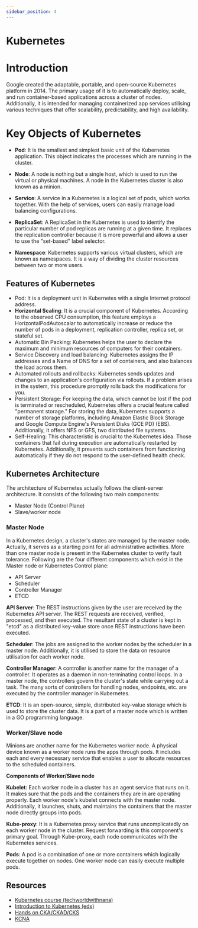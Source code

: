 ```yaml
---
sidebar_position: 4
---
```


# Kubernetes

# Introduction
Google created the adaptable, portable, and open-source Kubernetes platform in 2014. The primary usage of it is to automatically deploy, scale, and run container-based applications across a cluster of nodes. Additionally, it is intended for managing containerized app services utilising various techniques that offer scalability, predictability, and high availability. 


# Key Objects of Kubernetes
- **Pod**: It is the smallest and simplest basic unit of the Kubernetes application. This object indicates the processes which are running in the cluster.
- **Node**: A node is nothing but a single host, which is used to run the virtual or physical machines. A node in the Kubernetes cluster is also known as a minion.

- **Service**: A service in a Kubernetes is a logical set of pods, which works together. With the help of services, users can easily manage load balancing configurations.

- **ReplicaSet**: A ReplicaSet in the Kubernetes is used to identify the particular number of pod replicas are running at a given time. It replaces the replication controller because it is more powerful and allows a user to use the "set-based" label selector.

- **Namespace**: Kubernetes supports various virtual clusters, which are known as namespaces. It is a way of dividing the cluster resources between two or more users.

## Features of Kubernetes
- Pod: It is a deployment unit in Kubernetes with a single Internet protocol address.
- **Horizontal Scaling**: It is a crucial component of Kubernetes. According to the observed CPU consumption, this feature employs a HorizontalPodAutoscalar to automatically increase or reduce the number of pods in a deployment, replication controller, replica set, or stateful set.
- Automatic Bin Packing: Kubernetes helps the user to declare the maximum and minimum resources of computers for their containers.
- Service Discovery and load balancing: Kubernetes assigns the IP addresses and a Name of DNS for a set of containers, and also balances the load across them.
- Automated rollouts and rollbacks: Kubernetes sends updates and changes to an application's configuration via rollouts. If a problem arises in the system, this procedure promptly rolls back the modifications for you.
- Persistent Storage: For keeping the data, which cannot be lost if the pod is terminated or rescheduled, Kubernetes offers a crucial feature called "permanent storage." For storing the data, Kubernetes supports a number of storage platforms, including Amazon Elastic Block Storage and Google Compute Engine's Persistent Disks (GCE PD) (EBS). Additionally, it offers NFS or GFS, two distributed file systems.
- Self-Healing: This characteristic is crucial to the Kubernetes idea. Those containers that fail during execution are automatically restarted by Kubernetes. Additionally, it prevents such containers from functioning automatically if they do not respond to the user-defined health check.

## Kubernetes Architecture

The architecture of Kubernetes actually follows the client-server architecture. It consists of the following two main components:

- Master Node (Control Plane)
- Slave/worker node

### Master Node
In a Kubernetes design, a cluster's states are managed by the master node. Actually, it serves as a starting point for all administrative activities. More than one master node is present in the Kubernetes cluster to verify fault tolerance.
Following are the four different components which exist in the Master node or Kubernetes Control plane:

- API Server
- Scheduler
- Controller Manager
- ETCD

**API Server**: The REST instructions given by the user are received by the Kubernetes API server. The REST requests are received, verified, processed, and then executed. The resultant state of a cluster is kept in "etcd" as a distributed key-value store once REST instructions have been executed. 

**Scheduler**: The jobs are assigned to the worker nodes by the scheduler in a master node. Additionally, it is utilised to store the data on resource utilisation for each worker node.  

**Controller Manager**: A controller is another name for the manager of a controller. It operates as a daemon in non-terminating control loops. In a master node, the controllers govern the cluster's state while carrying out a task. The many sorts of controllers for handling nodes, endpoints, etc. are executed by the controller manager in Kubernetes. 

**ETCD**: It is an open-source, simple, distributed key-value storage which is used to store the cluster data. It is a part of a master node which is written in a GO programming language.


### Worker/Slave node
Minions are another name for the Kubernetes worker node. A physical device known as a worker node runs the apps through pods. It includes each and every necessary service that enables a user to allocate resources to the scheduled containers.

**Components of Worker/Slave node**

**Kubelet**: Each worker node in a cluster has an agent service that runs on it. It makes sure that the pods and the containers they are in are operating properly. Each worker node's kubelet connects with the master node. Additionally, it launches, shuts, and maintains the containers that the master node directly groups into pods.  

**Kube-proxy**: It is a Kubernetes proxy service that runs uncomplicatedly on each worker node in the cluster. Request forwarding is this component's primary goal. Through Kube-proxy, each node communicates with the Kubernetes services.  

**Pods**: A pod is a combination of one or more containers which logically execute together on nodes. One worker node can easily execute multiple pods.

## Resources
- [Kubernetes course (techworldwithnana)](https://www.youtube.com/watch?v=X48VuDVv0do&t=0s)
- [Introduction to Kubernetes (edx)](https://www.edx.org/course/introduction-to-kubernetes)
- [Hands on CKA/CKAD/CKS ](https://www.youtube.com/watch?v=jZOs8Oips7Q&t=0s)
- [KCNA](https://www.youtube.com/watch?v=iGkFHB1kFZ0&t=0s)